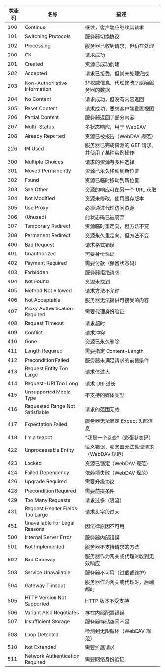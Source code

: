 | 状态码 | 名称                            | 描述                                              |
| ------ | ------------------------------- | ------------------------------------------------- |
| 100    | Continue                        | 继续，客户端应继续其请求                          |
| 101    | Switching Protocols             | 服务器切换协议                                    |
| 102    | Processing                      | 服务器已收到请求，但仍在处理                      |
| 200    | OK                              | 请求成功                                          |
| 201    | Created                         | 资源已成功创建                                    |
| 202    | Accepted                        | 请求已接受，但尚未处理完成                        |
| 203    | Non-Authoritative Information   | 非权威信息，代理修改了原始服务器的数据            |
| 204    | No Content                      | 请求成功，但没有内容返回                          |
| 205    | Reset Content                   | 请求成功，要求客户端重置视图                      |
| 206    | Partial Content                 | 服务器返回了部分内容                              |
| 207    | Multi-Status                    | 多状态响应，用于 WebDAV                           |
| 208    | Already Reported                | 资源已被报告（WebDAV 规范）                       |
| 226    | IM Used                         | 服务器已完成资源的 GET 请求，并使用了某种实例操作 |
| 300    | Multiple Choices                | 请求的资源有多种选择                              |
| 301    | Moved Permanently               | 资源已永久移动到新位置                            |
| 302    | Found                           | 资源已临时移动到新位置                            |
| 303    | See Other                       | 资源的响应可在另一个 URL 获取                     |
| 304    | Not Modified                    | 资源未修改，使用缓存版本                          |
| 305    | Use Proxy                       | 必须通过代理访问资源                              |
| 306    | (Unused)                        | 此状态码已被废弃                                  |
| 307    | Temporary Redirect              | 资源临时重定向，但方法不变                        |
| 308    | Permanent Redirect              | 资源永久重定向，但方法不变                        |
| 400    | Bad Request                     | 请求格式错误                                      |
| 401    | Unauthorized                    | 需要身份验证                                      |
| 402    | Payment Required                | 需要付款（保留状态码）                            |
| 403    | Forbidden                       | 服务器拒绝请求                                    |
| 404    | Not Found                       | 资源未找到                                        |
| 405    | Method Not Allowed              | 请求方法不允许                                    |
| 406    | Not Acceptable                  | 服务器无法提供可接受的内容                        |
| 407    | Proxy Authentication Required   | 需要代理身份验证                                  |
| 408    | Request Timeout                 | 请求超时                                          |
| 409    | Conflict                        | 请求冲突                                          |
| 410    | Gone                            | 资源已永久删除                                    |
| 411    | Length Required                 | 需要指定 Content-Length                           |
| 412    | Precondition Failed             | 服务器未满足请求的前提条件                        |
| 413    | Request Entity Too Large        | 请求体过大                                        |
| 414    | Request-URI Too Long            | 请求 URI 过长                                     |
| 415    | Unsupported Media Type          | 不支持的媒体类型                                  |
| 416    | Requested Range Not Satisfiable | 请求的范围无效                                    |
| 417    | Expectation Failed              | 服务器无法满足 Expect 头部信息                    |
| 418    | I'm a teapot                    | "我是一个茶壶"（彩蛋状态码）                      |
| 422    | Unprocessable Entity            | 语义错误，服务器无法处理请求（WebDAV 规范）       |
| 423    | Locked                          | 资源已锁定（WebDAV 规范）                         |
| 424    | Failed Dependency               | 依赖项失败（WebDAV 规范）                         |
| 426    | Upgrade Required                | 需要升级协议                                      |
| 428    | Precondition Required           | 需要前提条件                                      |
| 429    | Too Many Requests               | 请求过多（限流）                                  |
| 431    | Request Header Fields Too Large | 请求头字段过大                                    |
| 451    | Unavailable For Legal Reasons   | 因法律原因不可用                                  |
| 500    | Internal Server Error           | 服务器内部错误                                    |
| 501    | Not Implemented                 | 服务器不支持请求的方法                            |
| 502    | Bad Gateway                     | 服务器作为网关或代理时收到无效响应                |
| 503    | Service Unavailable             | 服务器不可用（过载或维护）                        |
| 504    | Gateway Timeout                 | 服务器作为网关或代理时，后端超时                  |
| 505    | HTTP Version Not Supported      | HTTP 版本不受支持                                 |
| 506    | Variant Also Negotiates         | 存在内部配置错误                                  |
| 507    | Insufficient Storage            | 服务器存储空间不足                                |
| 508    | Loop Detected                   | 检测到无限循环（WebDAV 规范）                     |
| 510    | Not Extended                    | 需要扩展请求                                      |
| 511    | Network Authentication Required | 需要网络身份验证                                  |